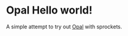 # Opal Hello world!

A simple attempt to try out [Opal][opal] with sprockets.

[opal]: http://opalrb.com

